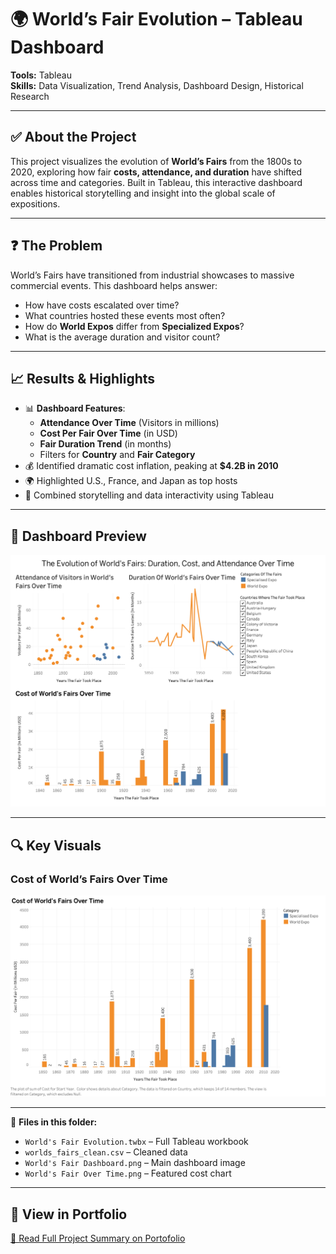 # 🌍 World’s Fair Evolution – Tableau Dashboard

**Tools:** Tableau  
**Skills:** Data Visualization, Trend Analysis, Dashboard Design, Historical Research

---

## ✅ About the Project  
This project visualizes the evolution of **World’s Fairs** from the 1800s to 2020, exploring how fair **costs, attendance, and duration** have shifted across time and categories. Built in Tableau, this interactive dashboard enables historical storytelling and insight into the global scale of expositions.

---

## ❓ The Problem  
World’s Fairs have transitioned from industrial showcases to massive commercial events. This dashboard helps answer:
- How have costs escalated over time?
- What countries hosted these events most often?
- How do **World Expos** differ from **Specialized Expos**?
- What is the average duration and visitor count?

---

## 📈 Results & Highlights

- 📊 **Dashboard Features**:
  - **Attendance Over Time** (Visitors in millions)
  - **Cost Per Fair Over Time** (in USD)
  - **Fair Duration Trend** (in months)
  - Filters for **Country** and **Fair Category**
- 💰 Identified dramatic cost inflation, peaking at **$4.2B in 2010**
- 🌍 Highlighted U.S., France, and Japan as top hosts
- 🧩 Combined storytelling and data interactivity using Tableau

---

## 📸 Dashboard Preview

![World’s Fair Dashboard](World's%20Fair%20Dashboard.png)

---

## 🔍 Key Visuals

### Cost of World’s Fairs Over Time  
![Cost Graph](World's%20Fair%20Over%20Time.png)

---

📎 **Files in this folder:**  
- `World's Fair Evolution.twbx` – Full Tableau workbook  
- `worlds_fairs_clean.csv` – Cleaned data  
- `World's Fair Dashboard.png` – Main dashboard image  
- `World's Fair Over Time.png` – Featured cost chart

---

## 🔗 View in Portfolio  
[📁 Read Full Project Summary on Portofolio](https://savory-plantain-f46.notion.site/Hey-I-m-Shreeya-Sampat-1d356f971b5f8066bd3bf59a80de754d?p=1d356f971b5f819db8dae999712fbbed&pm=c)
